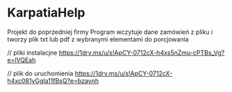 # KarpatiaHelp

Projekt do poprzedniej firmy 
Program wczytuje dane zamówień z pliku i tworzy plik txt lub pdf z wybranymi elementami do porcjowania

// pliki instalacjne
https://1drv.ms/u/s!ApCY-0712cX-h4xs5nZmu-cPTBs_Vg?e=lVQEah

// plik do uruchomienia
https://1drv.ms/u/s!ApCY-0712cX-h4xc081yGgIa11fBsQ?e=bzaynh
